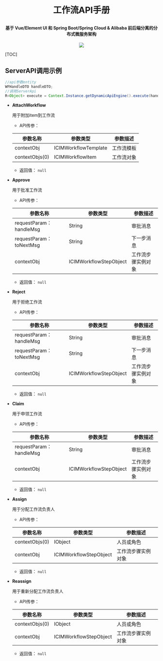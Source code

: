 <h1 align="center" style="margin: 30px 0 30px; font-weight: bold;">工作流API手册</h1>
<h4 align="center">基于 Vue/Element UI 和 Spring Boot/Spring Cloud & Alibaba 前后端分离的分布式微服务架构</h4>
<p align="center">
    <a href="http://imc.smartsolutions.com.cn/login"></a>
    <a href="http://imc.smartsolutions.com.cn/login"><img src="https://img.shields.io/badge/IMC-v3.5.0-brightgreen.svg"></a>	
</p>
[TOC]

## ServerAPI调用示例

```java
//api参数entity
WFHandleDTO handleDTO;
//调用ServerApi
R<Object> execute = Context.Instance.getDynamicApiEngine().execute(handleDTO);在这里，我们将展示一些常用的工作流引擎API调用示例，包括：
```

- **AttachWorkflow**

  用于附加item到工作流

  * API传参：

  | 参数名称       | 参数类型             | 参数描述   |
  | -------------- | -------------------- | ---------- |
  | contextObj     | ICIMWorkflowTemplate | 工作流模板 |
  | contextObjs(0) | ICIMWorkflowItem     | 工作流对象 |

  * 返回值：
    `null`

- **Approve**

  用于批准工作流

  * API传参：

  | 参数名称                | 参数类型               | 参数描述           |
  | ----------------------- | ---------------------- | ------------------ |
  | requestParam：handleMsg | String                 | 审批消息           |
  | requestParam：toNextMsg | String                 | 下一步消息         |
  | contextObj              | ICIMWorkflowStepObject | 工作流步骤实例对象 |

  * 返回值：
    `null`

- **Reject**

  用于拒绝工作流

  * API传参：

  | 参数名称                | 参数类型               | 参数描述           |
  | ----------------------- | ---------------------- | ------------------ |
  | requestParam：handleMsg | String                 | 审批消息           |
  | requestParam：toNextMsg | String                 | 下一步消息         |
  | contextObj              | ICIMWorkflowStepObject | 工作流步骤实例对象 |

  * 返回值：
    `null`

- **Claim**

  用于申领工作流

  * API传参：

  | 参数名称                | 参数类型               | 参数描述           |
  | ----------------------- | ---------------------- | ------------------ |
  | requestParam：handleMsg | String                 | 审批消息           |
  | contextObj              | ICIMWorkflowStepObject | 工作流步骤实例对象 |

  * 返回值：
    `null`

- **Assign**

  用于分配工作流负责人

  * API传参：

  | 参数名称       | 参数类型               | 参数描述           |
  | -------------- | ---------------------- | ------------------ |
  | contextObjs(0) | IObject                | 人员或角色         |
  | contextObj     | ICIMWorkflowStepObject | 工作流步骤实例对象 |

  * 返回值：
    `null`

- **Reassign**

  用于重新分配工作流负责人

  * API传参：

  | 参数名称       | 参数类型               | 参数描述           |
  | -------------- | ---------------------- | ------------------ |
  | contextObjs(0) | IObject                | 人员或角色         |
  | contextObj     | ICIMWorkflowStepObject | 工作流步骤实例对象 |

  * 返回值：
    `null`
